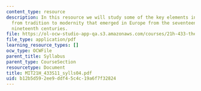 ```yaml
---
content_type: resource
description: In this resource we will study some of the key elements in the transition
  from tradition to modernity that emerged in Europe from the seventeenth to the early
  nineteenth centuries.
file: https://ol-ocw-studio-app-qa.s3.amazonaws.com/courses/21h-433-the-age-of-reason-europe-from-the-17th-to-the-early-19th-centuries-spring-2011/b12b5d592ee9ddf45c4c19a6f7f32824_MIT21H_433S11_sylls04.pdf
file_type: application/pdf
learning_resource_types: []
ocw_type: OCWFile
parent_title: Syllabus
parent_type: CourseSection
resourcetype: Document
title: MIT21H_433S11_sylls04.pdf
uid: b12b5d59-2ee9-ddf4-5c4c-19a6f7f32824
---
```

